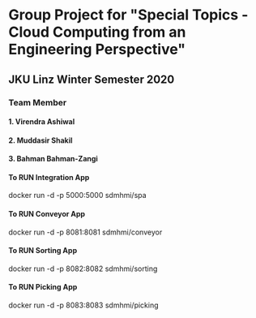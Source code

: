 # Group Project for "Special Topics - Cloud Computing from an Engineering Perspective"

## JKU Linz Winter Semester 2020

### Team Member
#### 1. Virendra Ashiwal
#### 2. Muddasir Shakil
#### 3. Bahman Bahman-Zangi


#### To RUN Integration App
docker run -d -p 5000:5000 sdmhmi/spa

#### To RUN Conveyor App
docker run -d -p 8081:8081 sdmhmi/conveyor

#### To RUN Sorting App
docker run -d -p 8082:8082 sdmhmi/sorting

#### To RUN Picking App
docker run -d -p 8083:8083 sdmhmi/picking
